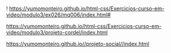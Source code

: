 !
https://yumomonteiro.github.io/html-css/Exercicios-curso-em-video/modulo3/ex026/mq006/index.html#

https://yumomonteiro.github.io/html-css/Exercicios-curso-em-video/modulo3/projeto-cordel/index.html

https://yumomonteiro.github.io//projeto-social//index.html
